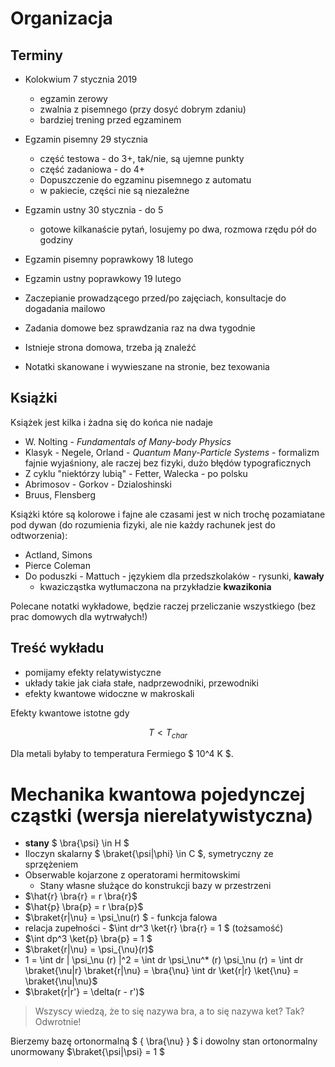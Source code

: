 # Organizacja 

## Terminy

* Kolokwium 7 stycznia 2019
    * egzamin zerowy
    * zwalnia z pisemnego (przy dosyć dobrym zdaniu)
    * bardziej trening przed egzaminem
* Egzamin pisemny 29 stycznia
    * część testowa - do 3+, tak/nie, są ujemne punkty
    * część zadaniowa - do 4+
    * Dopuszczenie do egzaminu pisemnego z automatu
    * w pakiecie, części nie są niezależne
* Egzamin ustny 30 stycznia - do 5
    * gotowe kilkanaście pytań, losujemy po dwa, rozmowa rzędu pół do godziny
* Egzamin pisemny poprawkowy 18 lutego
* Egzamin ustny poprawkowy 19 lutego

* Zaczepianie prowadzącego przed/po zajęciach, konsultacje do dogadania mailowo
* Zadania domowe bez sprawdzania raz na dwa tygodnie
* Istnieje strona domowa, trzeba ją znaleźć
* Notatki skanowane i wywieszane na stronie, bez texowania

## Książki
Książek jest kilka i żadna się do końca nie nadaje

* W. Nolting - *Fundamentals of Many-body Physics*
* Klasyk - Negele, Orland - *Quantum Many-Particle Systems* - formalizm
  fajnie wyjaśniony, ale raczej bez fizyki, dużo błędów typograficznych
* Z cyklu "niektórzy lubią" - Fetter, Walecka - po polsku 
* Abrimosov - Gorkov - Dzialoshinski
* Bruus, Flensberg

Książki które są kolorowe i fajne ale czasami jest w nich trochę pozamiatane
pod dywan (do rozumienia fizyki, ale nie każdy rachunek jest do odtworzenia):

* Actland, Simons
* Pierce Coleman
* Do poduszki - Mattuch - językiem dla przedszkolaków - rysunki, **kawały**
    * kwazicząstka wytłumaczona na przykładzie **kwazikonia**

Polecane notatki wykładowe, będzie raczej przeliczanie wszystkiego (bez prac
domowych dla wytrwałych!)

## Treść wykładu

* pomijamy efekty relatywistyczne
* układy takie jak ciała stałe, nadprzewodniki, przewodniki
* efekty kwantowe widoczne w makroskali

Efekty kwantowe istotne gdy

$$ T < T_{char} $$

Dla metali byłaby to temperatura Fermiego $ 10^4 K $.

# Mechanika kwantowa pojedynczej cząstki (wersja nierelatywistyczna)

* **stany** $ \bra{\psi} \in H $
* Iloczyn skalarny $ \braket{\psi|\phi} \in C $, symetryczny ze sprzężeniem
* Obserwable kojarzone z operatorami hermitowskimi
    * Stany własne służące do konstrukcji bazy w przestrzeni
* $\hat{r} \bra{r} = r \bra{r}$
* $\hat{p} \bra{p} = r \bra{p}$
* $\braket{r|\nu} = \psi_\nu(r) $ - funkcja falowa
* relacja zupełności - $\int dr^3 \ket{r} \bra{r} = 1 $ (tożsamość)
* $\int dp^3 \ket{p} \bra{p} = 1 $
* $\braket{r|\nu} = \psi_{\nu}(r)$
* 1 = \int dr | \psi_\nu (r) |^2 = \int dr \psi_\nu^* (r) \psi_\nu (r) = \int dr \braket{\nu|r} \braket{r|\nu} = \bra{\nu} \int dr \ket{r|r} \ket{\nu} = \braket{\nu|\nu}$
* $\braket{r|r'} = \delta(r - r')$

> Wszyscy wiedzą, że to się nazywa bra, a to się nazywa ket? Tak?
> Odwrotnie!

Bierzemy bazę ortonormalną $ \{ \bra{\nu} \} $ i dowolny stan ortonormalny unormowany $\braket{\psi|\psi} = 1 $
